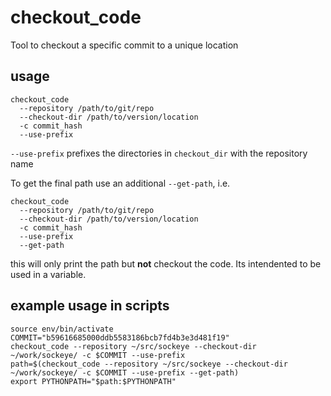 # checkout_code
Tool to checkout a specific commit to a unique location

## usage

```
checkout_code 
  --repository /path/to/git/repo
  --checkout-dir /path/to/version/location 
  -c commit_hash 
  --use-prefix
```

`--use-prefix` prefixes the directories in `checkout_dir` with the repository name

To get the final path use an additional `--get-path`, i.e.

```
checkout_code 
  --repository /path/to/git/repo
  --checkout-dir /path/to/version/location 
  -c commit_hash 
  --use-prefix
  --get-path
```
this will only print the path but **not** checkout the code. Its intendented to be used in a variable.


## example usage in scripts


```
source env/bin/activate
COMMIT="b59616685000ddb5583186bcb7fd4b3e3d481f19"
checkout_code --repository ~/src/sockeye --checkout-dir ~/work/sockeye/ -c $COMMIT --use-prefix
path=$(checkout_code --repository ~/src/sockeye --checkout-dir ~/work/sockeye/ -c $COMMIT --use-prefix --get-path)
export PYTHONPATH="$path:$PYTHONPATH"
```

